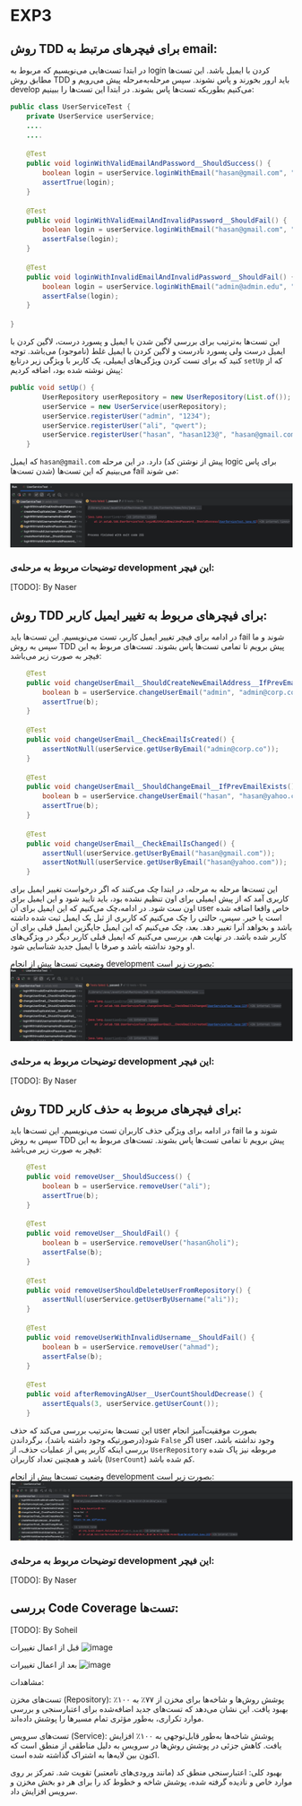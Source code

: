 # EXP3

## روش TDD برای فیچرهای مرتبط به email:
در ابتدا تست‌هایی می‌نویسیم که مربوط به login کردن با ایمیل باشد. این تست‌ها مطابق روش TDD باید ارور بخورند و پاس نشوند. سپس مرحله‌به‌مرحله پیش می‌رویم و develop می‌کنیم بطوریکه تست‌ها پاس بشوند. در ابتدا این تست‌ها را ببینیم:

```java
public class UserServiceTest {
    private UserService userService;
    ....
    ....
    
    @Test
    public void loginWithValidEmailAndPassword__ShouldSuccess() {
        boolean login = userService.loginWithEmail("hasan@gmail.com", "hasan123@");
        assertTrue(login);
    }

    @Test
    public void loginWithValidEmailAndInvalidPassword__ShouldFail() {
        boolean login = userService.loginWithEmail("hasan@gmail.com", "abcd");
        assertFalse(login);
    }

    @Test
    public void loginWithInvalidEmailAndInvalidPassword__ShouldFail() {
        boolean login = userService.loginWithEmail("admin@admin.edu", "abcd");
        assertFalse(login);
    }

}
```
این تست‌ها به‌ترتیب برای بررسی لاگین شدن با ایمیل و پسورد درست، لاگین کردن با ایمیل درست ولی پسورد نادرست و لاگین کردن با ایمیل غلط (ناموجود) می‌باشد. توجه کنید که برای تست کردن ویژگی‌های ایمیلی، یک کاربر با ویژگی زیر درتابع `setUp` که از پیش نوشته شده بود، اضافه کردیم:

```java
public void setUp() {
        UserRepository userRepository = new UserRepository(List.of());
        userService = new UserService(userRepository);
        userService.registerUser("admin", "1234");
        userService.registerUser("ali", "qwert");
        userService.registerUser("hasan", "hasan123@", "hasan@gmail.com");
    }
```
که ایمیل `hasan@gmail.com` دارد.
در این مرحله (پیش از نوشتن کد logic برای پاس شدن تست‌ها) می‌بینیم که این تست‌ها fail می شوند:

![Tests](static/1.png)

### توضیحات مربوط به مرحله‌ی development این فیچر:

[TODO]: By Naser

## روش TDD برای فیچرهای مربوط به تغییر ایمیل کاربر:
در ادامه برای فیچر تغییر ایمیل کاربر، تست می‌نویسیم. این تست‌ها باید fail شوند و ما سپس به روش TDD پیش برویم تا تمامی تست‌ها پاس بشوند. تست‌های مربوط به این فیچر به صورت زیر می‌باشد:

```java
    @Test
    public void changeUserEmail__ShouldCreateNewEmailAddress__IfPrevEmailDoesNotExist() {
        boolean b = userService.changeUserEmail("admin", "admin@corp.co");
        assertTrue(b);
    }

    @Test
    public void changeUserEmail__CheckEmailIsCreated() {
        assertNotNull(userService.getUserByEmail("admin@corp.co"));
    }

    @Test
    public void changeUserEmail__ShouldChangeEmail__IfPrevEmailExists() {
        boolean b = userService.changeUserEmail("hasan", "hasan@yahoo.com");
        assertTrue(b);
    }

    @Test
    public void changeUserEmail__CheckEmailIsChanged() {
        assertNull(userService.getUserByEmail("hasan@gmail.com"));
        assertNotNull(userService.getUserByEmail("hasan@yahoo.com"));
    }
```
این تست‌ها مرحله به مرحله، در ابتدا چک می‌کنند که اگر درخواست تغییر ایمیل برای کاربری آمد که از پیش ایمیلی برای اون تنظیم نشده بود، باید تایید شود و این ایمیل برای اون ست شود. در ادامه،‌چک می‌کنیم که این ایمیل برای آن user خاص واقعا اضافه شده است یا خیر. سپس، حالتی را چک می‌کنیم که کاربری از ثبل یک ایمیل ثبت شده داشته باشد و بخواهد آنرا تغییر دهد. بعد، چک می‌کنیم که این ایمیل جایگزین ایمیل قبلی برای آن کاربر شده باشد. در نهایت هم، بررسی می‌کنیم که ایمیل قبلی کاربر دیگر در ویژگی‌های او وجود نداشته باشد و صرفا با ایمیل جدید شناسایی شود.

وضعیت تست‌ها پیش از انجام development بصورت زیر است:
![Tests](static/2.png)

### توضیحات مربوط به مرحله‌ی development این فیچر:

[TODO]: By Naser

## روش TDD برای فیچرهای مربوط به حذف کاربر:
در ادامه برای ویژگی حذف کاربران تست می‌نویسیم. این تست‌ها باید fail شوند و ما سپس به روش TDD پیش برویم تا تمامی تست‌ها پاس بشوند. تست‌های مربوط به این فیچر به صورت زیر می‌باشد:

```java
    @Test
    public void removeUser__ShouldSuccess() {
        boolean b = userService.removeUser("ali");
        assertTrue(b);
    }

    @Test
    public void removeUser__ShouldFail() {
        boolean b = userService.removeUser("hasanGholi");
        assertFalse(b);
    }

    @Test
    public void removeUserShouldDeleteUserFromRepository() {
        assertNull(userService.getUserByUsername("ali"));
    }

    @Test
    public void removeUserWithInvalidUsername__ShouldFail() {
        boolean b = userService.removeUser("ahmad");
        assertFalse(b);
    }

    @Test
    public void afterRemovingAUser__UserCountShouldDecrease() {
        assertEquals(3, userService.getUserCount());
    }
```
این تست‌ها به‌ترتیب بررسی می‌کند که حذف user بصورت موفقیت‌آمیز‌ انجام شود(درصورتیکه وجود داشته باشد)، برگرداندن `False` اگر user وجود نداشته باشد،‌ بررسی اینکه کاربر پس از عملیات حذف، از `UserRepository` مربوطه نیز پاک شده باشد و همچنین تعداد کاربران (`UserCount`) کم شده باشد.

وضعیت تست‌ها پیش از انجام development بصورت زیر است:
![Tests](static/3.png)

### توضیحات مربوط به مرحله‌ی development این فیچر:

[TODO]: By Naser

## بررسی Code Coverage تست‌ها:

[TODO]: By Soheil


قبل از اعمال تغییرات
![image](https://github.com/user-attachments/assets/704d454d-a5dd-4803-be75-bb6ae4040226)

بعد از اعمال تغییرات
![image](https://github.com/user-attachments/assets/739d5d15-b306-45f0-a7c1-b9040e7f3034)

مشاهدات:

تست‌های مخزن (Repository):
    پوشش روش‌ها و شاخه‌ها برای مخزن از ۷۷٪ به ۱۰۰٪ بهبود یافت.
    این نشان می‌دهد که تست‌های جدید اضافه‌شده برای اعتبارسنجی و بررسی موارد تکراری، به‌طور مؤثری تمام مسیرها را پوشش داده‌اند.

تست‌های سرویس (Service):
    پوشش شاخه‌ها به‌طور قابل‌توجهی به ۱۰۰٪ افزایش یافت.
    کاهش جزئی در پوشش روش‌ها در سرویس به دلیل مناطقی از منطق است که اکنون بین لایه‌ها به اشتراک گذاشته شده است.

بهبود کلی:
    اعتبارسنجی منطق کد (مانند ورودی‌های نامعتبر) تقویت شد.
    تمرکز بر روی موارد خاص و نادیده گرفته شده، پوشش شاخه و خطوط کد را برای هر دو بخش مخزن و سرویس افزایش داد.
